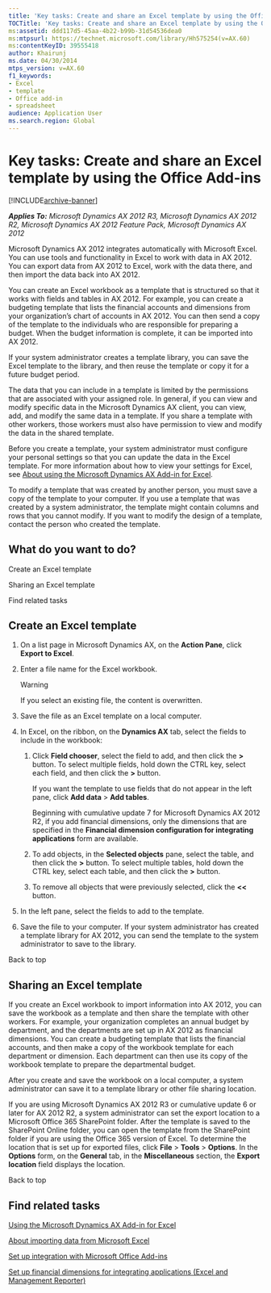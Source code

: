 ```yaml
---
title: 'Key tasks: Create and share an Excel template by using the Office Add-ins'
TOCTitle: 'Key tasks: Create and share an Excel template by using the Office Add-ins'
ms:assetid: ddd117d5-45aa-4b22-b99b-31d54536dea0
ms:mtpsurl: https://technet.microsoft.com/library/Hh575254(v=AX.60)
ms:contentKeyID: 39555418
author: Khairunj
ms.date: 04/30/2014
mtps_version: v=AX.60
f1_keywords:
- Excel
- template
- Office add-in
- spreadsheet
audience: Application User
ms.search.region: Global
---
```


# Key tasks: Create and share an Excel template by using the Office Add-ins 


[!INCLUDE[archive-banner](includes/archive-banner.md)]


_**Applies To:** Microsoft Dynamics AX 2012 R3, Microsoft Dynamics AX 2012 R2, Microsoft Dynamics AX 2012 Feature Pack, Microsoft Dynamics AX 2012_

Microsoft Dynamics AX 2012 integrates automatically with Microsoft Excel. You can use tools and functionality in Excel to work with data in AX 2012. You can export data from AX 2012 to Excel, work with the data there, and then import the data back into AX 2012.

You can create an Excel workbook as a template that is structured so that it works with fields and tables in AX 2012. For example, you can create a budgeting template that lists the financial accounts and dimensions from your organization’s chart of accounts in AX 2012. You can then send a copy of the template to the individuals who are responsible for preparing a budget. When the budget information is complete, it can be imported into AX 2012.

If your system administrator creates a template library, you can save the Excel template to the library, and then reuse the template or copy it for a future budget period.

The data that you can include in a template is limited by the permissions that are associated with your assigned role. In general, if you can view and modify specific data in the Microsoft Dynamics AX client, you can view, add, and modify the same data in a template. If you share a template with other workers, those workers must also have permission to view and modify the data in the shared template.

Before you create a template, your system administrator must configure your personal settings so that you can update the data in the Excel template. For more information about how to view your settings for Excel, see [About using the Microsoft Dynamics AX Add-in for Excel](about-using-the-microsoft-dynamics-ax-add-in-for-excel.md).

To modify a template that was created by another person, you must save a copy of the template to your computer. If you use a template that was created by a system administrator, the template might contain columns and rows that you cannot modify. If you want to modify the design of a template, contact the person who created the template.

## What do you want to do?

Create an Excel template

Sharing an Excel template

Find related tasks

## Create an Excel template

1.  On a list page in Microsoft Dynamics AX, on the **Action Pane**, click **Export to Excel**.

2.  Enter a file name for the Excel workbook.
    

    > [!WARNING]
    > <P>If you select an existing file, the content is overwritten.</P>



3.  Save the file as an Excel template on a local computer.

4.  In Excel, on the ribbon, on the **Dynamics AX** tab, select the fields to include in the workbook:
    
    1.  Click **Field chooser**, select the field to add, and then click the **\>** button. To select multiple fields, hold down the CTRL key, select each field, and then click the **\>** button.
        
        If you want the template to use fields that do not appear in the left pane, click **Add data** \> **Add tables**.
        
        Beginning with cumulative update 7 for Microsoft Dynamics AX 2012 R2, if you add financial dimensions, only the dimensions that are specified in the **Financial dimension configuration for integrating applications** form are available.
    
    2.  To add objects, in the **Selected objects** pane, select the table, and then click the **\>** button. To select multiple tables, hold down the CTRL key, select each table, and then click the **\>** button.
    
    3.  To remove all objects that were previously selected, click the **\<\<** button.

5.  In the left pane, select the fields to add to the template.

6.  Save the file to your computer. If your system administrator has created a template library for AX 2012, you can send the template to the system administrator to save to the library.

Back to top

## Sharing an Excel template

If you create an Excel workbook to import information into AX 2012, you can save the workbook as a template and then share the template with other workers. For example, your organization completes an annual budget by department, and the departments are set up in AX 2012 as financial dimensions. You can create a budgeting template that lists the financial accounts, and then make a copy of the workbook template for each department or dimension. Each department can then use its copy of the workbook template to prepare the departmental budget.

After you create and save the workbook on a local computer, a system administrator can save it to a template library or other file sharing location.

If you are using Microsoft Dynamics AX 2012 R3 or cumulative update 6 or later for AX 2012 R2, a system administrator can set the export location to a Microsoft Office 365 SharePoint folder. After the template is saved to the SharePoint Online folder, you can open the template from the SharePoint folder if you are using the Office 365 version of Excel. To determine the location that is set up for exported files, click **File** \> **Tools** \> **Options**. In the **Options** form, on the **General** tab, in the **Miscellaneous** section, the **Export location** field displays the location.

Back to top

## Find related tasks

[Using the Microsoft Dynamics AX Add-in for Excel](using-the-microsoft-dynamics-ax-add-in-for-excel.md)

[About importing data from Microsoft Excel](about-importing-data-from-microsoft-excel.md)

[Set up integration with Microsoft Office Add-ins](set-up-integration-with-microsoft-office-add-ins.md)

[Set up financial dimensions for integrating applications (Excel and Management Reporter)](set-up-financial-dimensions-for-integrating-applications-excel-and-management-reporter.md)

  


